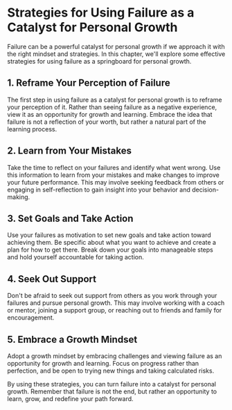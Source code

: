 # Strategies for Using Failure as a Catalyst for Personal Growth

Failure can be a powerful catalyst for personal growth if we approach it with the right mindset and strategies. In this chapter, we'll explore some effective strategies for using failure as a springboard for personal growth.

## 1. Reframe Your Perception of Failure

The first step in using failure as a catalyst for personal growth is to reframe your perception of it. Rather than seeing failure as a negative experience, view it as an opportunity for growth and learning. Embrace the idea that failure is not a reflection of your worth, but rather a natural part of the learning process.

## 2. Learn from Your Mistakes

Take the time to reflect on your failures and identify what went wrong. Use this information to learn from your mistakes and make changes to improve your future performance. This may involve seeking feedback from others or engaging in self-reflection to gain insight into your behavior and decision-making.

## 3. Set Goals and Take Action

Use your failures as motivation to set new goals and take action toward achieving them. Be specific about what you want to achieve and create a plan for how to get there. Break down your goals into manageable steps and hold yourself accountable for taking action.

## 4. Seek Out Support

Don't be afraid to seek out support from others as you work through your failures and pursue personal growth. This may involve working with a coach or mentor, joining a support group, or reaching out to friends and family for encouragement.

## 5. Embrace a Growth Mindset

Adopt a growth mindset by embracing challenges and viewing failure as an opportunity for growth and learning. Focus on progress rather than perfection, and be open to trying new things and taking calculated risks.

By using these strategies, you can turn failure into a catalyst for personal growth. Remember that failure is not the end, but rather an opportunity to learn, grow, and redefine your path forward.


